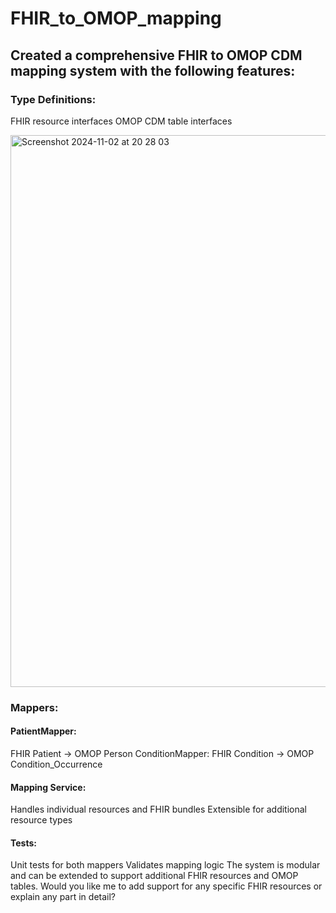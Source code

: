 # FHIR_to_OMOP_mapping

## Created a comprehensive FHIR to OMOP CDM mapping system with the following features:

### Type Definitions:

FHIR resource interfaces
OMOP CDM table interfaces

<img width="883" alt="Screenshot 2024-11-02 at 20 28 03" src="https://github.com/user-attachments/assets/6b806e57-b58d-49a3-845c-034351fce4a2">

### Mappers:

#### PatientMapper: 

FHIR Patient → OMOP Person
ConditionMapper: FHIR Condition → OMOP Condition_Occurrence

#### Mapping Service:
Handles individual resources and FHIR bundles
Extensible for additional resource types


#### Tests:

Unit tests for both mappers
Validates mapping logic
The system is modular and can be extended to support additional FHIR resources and OMOP tables. Would you like me to add support for any specific FHIR resources or explain any part in detail?
